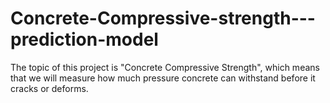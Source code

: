 # Concrete-Compressive-strength---prediction-model
The topic of this project is "Concrete Compressive Strength", which means that we will measure how much pressure concrete can withstand before it cracks or deforms.
